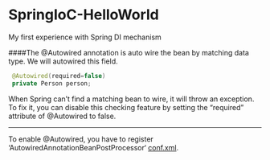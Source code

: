 # SpringIoC-HelloWorld
My first experience with Spring DI mechanism

####The @Autowired annotation is auto wire the bean by matching data type.
We will autowired this field.
```java
 @Autowired(required=false)
 private Person person;
```
When Spring can’t find a matching bean to wire, it will throw an exception. To fix it, you can disable this checking feature by setting the “required” attribute of @Autowired to false.

____

To enable @Autowired, you have to register ‘AutowiredAnnotationBeanPostProcessor‘ [conf.xml](https://github.com/Karina-Denisevich/SpringIoC-HelloWorld/blob/master/src/main/resources/conf.xml#L6).
